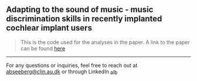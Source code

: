 ## Adapting to the sound of music - music discrimination skills in recently implanted cochlear implant users

> This is the code used for the analyses in the paper. A link to the paper can be found [here](https://www.google.com)

____

For any questions or inquiries, feel free to reach out at abseeberg@clin.au.dk or through LinkedIn <a href="https://dk.linkedin.com/in/alberte-seeberg-044404191" target="blank"><img align="center" src="https://raw.githubusercontent.com/rahuldkjain/github-profile-readme-generator/master/src/images/icons/Social/linked-in-alt.svg" alt="alberte seeberg" height="15" width="20" /></a>
</p>
